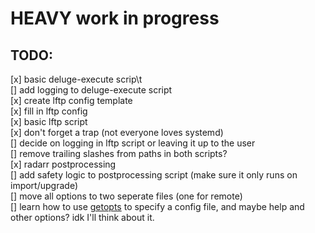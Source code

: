 # HEAVY work in progress

## TODO:
[x] basic deluge-execute scrip\t\
[] add logging to deluge-execute script\
[x] create lftp config template\
[x] fill in lftp config\
[x] basic lftp script\
[x] don't forget a trap (not everyone loves systemd)\
[] decide on logging in lftp script or leaving it up to the user\
[] remove trailing slashes from paths in both scripts?\
[x] radarr postprocessing\
[] add safety logic to postprocessing script (make sure it only runs on import/upgrade)\
[] move all options to two seperate files (one for remote)\
[] learn how to use [getopts](https://wiki.bash-hackers.org/howto/getopts_tutorial) to specify
a config file, and maybe help and other options? idk I'll think about it.